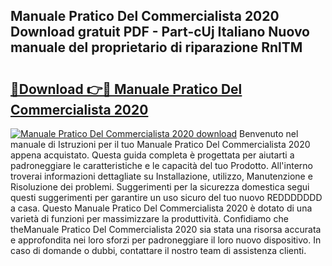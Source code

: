 ## Manuale Pratico Del Commercialista 2020 Download gratuit PDF - Part-cUj Italiano Nuovo manuale del proprietario di riparazione RnlTM

# <h2><a href="http://dfbbj8p.blite.top/?on=Manuale+Pratico+Del+Commercialista+2020">🔗Download 👉🔴 Manuale Pratico Del Commercialista 2020</a></h2>

[![Manuale Pratico Del Commercialista 2020 download](https://i.imgur.com/lujVjoI.png)](http://dfbbj8p.blite.top/?on=Manuale+Pratico+Del+Commercialista+2020)
Benvenuto nel manuale di Istruzioni per il tuo Manuale Pratico Del Commercialista 2020 appena acquistato. Questa guida completa è progettata per aiutarti a padroneggiare le caratteristiche e le capacità del tuo Prodotto. All'interno troverai informazioni dettagliate su Installazione, utilizzo, Manutenzione e Risoluzione dei problemi. Suggerimenti per la sicurezza domestica segui questi suggerimenti per garantire un uso sicuro del tuo nuovo REDDDDDDD a casa. Questo Manuale Pratico Del Commercialista 2020 è dotato di una varietà di funzioni per massimizzare la produttività. Confidiamo che theManuale Pratico Del Commercialista 2020 sia stata una risorsa accurata e approfondita nei loro sforzi per padroneggiare il loro nuovo dispositivo. In caso di domande o dubbi, contattare il nostro team di assistenza clienti.
